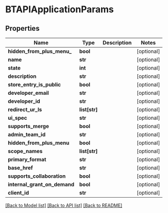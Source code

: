 # BTAPIApplicationParams

## Properties
Name | Type | Description | Notes
------------ | ------------- | ------------- | -------------
**hidden_from_plus_menu_** | **bool** |  | [optional] 
**name** | **str** |  | [optional] 
**state** | **int** |  | [optional] 
**description** | **str** |  | [optional] 
**store_entry_is_public** | **bool** |  | [optional] 
**developer_email** | **str** |  | [optional] 
**developer_id** | **str** |  | [optional] 
**redirect_ur_ls** | **list[str]** |  | [optional] 
**ui_spec** | **str** |  | [optional] 
**supports_merge** | **bool** |  | [optional] 
**admin_team_id** | **str** |  | [optional] 
**hidden_from_plus_menu** | **bool** |  | [optional] 
**scope_names** | **list[str]** |  | [optional] 
**primary_format** | **str** |  | [optional] 
**base_href** | **str** |  | [optional] 
**supports_collaboration** | **bool** |  | [optional] 
**internal_grant_on_demand** | **bool** |  | [optional] 
**client_id** | **str** |  | [optional] 

[[Back to Model list]](../README.md#documentation-for-models) [[Back to API list]](../README.md#documentation-for-api-endpoints) [[Back to README]](../README.md)


